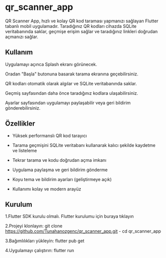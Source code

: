 # qr_scanner_app

QR Scanner App, hızlı ve kolay QR kod taraması yapmanızı sağlayan Flutter tabanlı mobil uygulamadır. Taradığınız QR kodları cihazda SQLite veritabanında saklar, geçmişe erişim sağlar ve taradığınız linkleri doğrudan açmanızı sağlar.

## Kullanım
Uygulamayı açınca Splash ekranı görünecek.

Oradan "Başla" butonuna basarak tarama ekranına geçebilirsiniz.

QR kodları otomatik olarak algılar ve SQLite veritabanında saklar.

Geçmiş sayfasından daha önce taradığınız kodlara ulaşabilirsiniz.

Ayarlar sayfasından uygulamayı paylaşabilir veya geri bildirim gönderebilirsiniz.

## Özellikler

- Yüksek performanslı QR kod tarayıcı

- Tarama geçmişini SQLite veritabanı kullanarak kalıcı şekilde kaydetme ve listeleme

- Tekrar tarama ve kodu doğrudan açma imkanı

- Uygulama paylaşma ve geri bildirim gönderme

- Koyu tema ve bildirim ayarları (geliştirmeye açık)

- Kullanımı kolay ve modern arayüz
  
## Kurulum
1.Flutter SDK kurulu olmalı. Flutter kurulumu için buraya tıklayın

2.Projeyi klonlayın:
git clone https://github.com/Tunahanozgenc/qr_scanner_app.git  - cd qr_scanner_app

3.Bağımlılıkları yükleyin:
flutter pub get

4.Uygulamayı çalıştırın:
flutter run

